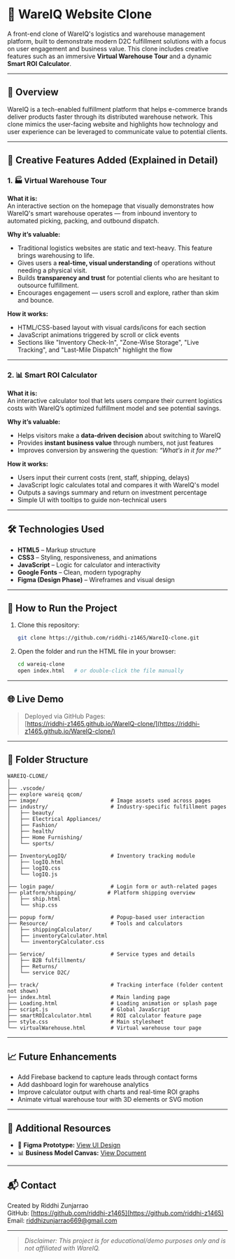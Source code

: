 
# 🚚 WareIQ Website Clone

A front-end clone of WareIQ's logistics and warehouse management platform, built to demonstrate modern D2C fulfillment solutions with a focus on user engagement and business value. This clone includes creative features such as an immersive **Virtual Warehouse Tour** and a dynamic **Smart ROI Calculator**.

---

## 📌 Overview

WareIQ is a tech-enabled fulfillment platform that helps e-commerce brands deliver products faster through its distributed warehouse network. This clone mimics the user-facing website and highlights how technology and user experience can be leveraged to communicate value to potential clients.

---

## 🌟 Creative Features Added (Explained in Detail)

### 1. 🏭 Virtual Warehouse Tour

**What it is:**  
An interactive section on the homepage that visually demonstrates how WareIQ's smart warehouse operates — from inbound inventory to automated picking, packing, and outbound dispatch.

**Why it’s valuable:**  
- Traditional logistics websites are static and text-heavy. This feature brings warehousing to life.  
- Gives users a **real-time, visual understanding** of operations without needing a physical visit.  
- Builds **transparency and trust** for potential clients who are hesitant to outsource fulfillment.  
- Encourages engagement — users scroll and explore, rather than skim and bounce.

**How it works:**  
- HTML/CSS-based layout with visual cards/icons for each section  
- JavaScript animations triggered by scroll or click events  
- Sections like "Inventory Check-In", "Zone-Wise Storage", "Live Tracking", and "Last-Mile Dispatch" highlight the flow

---

### 2. 📊 Smart ROI Calculator

**What it is:**  
An interactive calculator tool that lets users compare their current logistics costs with WareIQ’s optimized fulfillment model and see potential savings.

**Why it’s valuable:**  
- Helps visitors make a **data-driven decision** about switching to WareIQ  
- Provides **instant business value** through numbers, not just features  
- Improves conversion by answering the question: *“What’s in it for me?”*

**How it works:**  
- Users input their current costs (rent, staff, shipping, delays)  
- JavaScript logic calculates total and compares it with WareIQ's model  
- Outputs a savings summary and return on investment percentage  
- Simple UI with tooltips to guide non-technical users

---

## 🛠️ Technologies Used

- **HTML5** – Markup structure  
- **CSS3** – Styling, responsiveness, and animations  
- **JavaScript** – Logic for calculator and interactivity  
- **Google Fonts** – Clean, modern typography  
- **Figma (Design Phase)** – Wireframes and visual design 

---


## 🚀 How to Run the Project

1. Clone this repository:
   ```bash
   git clone https://github.com/riddhi-z1465/WareIQ-clone.git
   ```

2. Open the folder and run the HTML file in your browser:
   ```bash
   cd wareiq-clone
   open index.html   # or double-click the file manually
   ```

---

## 🌐 Live Demo

> Deployed via GitHub Pages:  
> [https://riddhi-z1465.github.io/WareIQ-clone/](https://riddhi-z1465.github.io/WareIQ-clone/)

---

## 📁 Folder Structure

```
WAREIQ-CLONE/
│
├── .vscode/                     
├── explore wareiq qcom/        
├── image/                       # Image assets used across pages
├── industry/                    # Industry-specific fulfillment pages
│   ├── beauty/
│   ├── Electrical Appliances/
│   ├── Fashion/
│   ├── health/
│   ├── Home Furnishing/
│   └── sports/
│
├── InventoryLogIQ/              # Inventory tracking module
│   ├── logIQ.html
│   ├── logIQ.css
│   └── logIQ.js
│
├── login page/                  # Login form or auth-related pages
├── platform/shipping/          # Platform shipping overview
│   ├── ship.html
│   └── ship.css
│
├── popup form/                  # Popup-based user interaction
├── Resource/                    # Tools and calculators
│   ├── shippingCalculator/
│   ├── inventoryCalculator.html
│   └── inventoryCalculator.css
│
├── Service/                     # Service types and details
│   ├── B2B fulfillments/
│   ├── Returns/
│   └── service D2C/
│
├── track/                       # Tracking interface (folder content not shown)
├── index.html                   # Main landing page
├── Loading.html                 # Loading animation or splash page
├── script.js                    # Global JavaScript
├── smartROIcalculator.html      # ROI calculator feature page
├── style.css                    # Main stylesheet
└── virtualWarehouse.html        # Virtual warehouse tour page
```

---

## 📈 Future Enhancements

- Add Firebase backend to capture leads through contact forms  
- Add dashboard login for warehouse analytics  
- Improve calculator output with charts and real-time ROI graphs  
- Animate virtual warehouse tour with 3D elements or SVG motion  

---

## 🔗 Additional Resources

- 🎨 **Figma Prototype:** [View UI Design](https://www.figma.com/proto/jahJomkQkQfW0akaWschFz/WareIQ?node-id=0-1&t=pSAFUA9fRuerovJB-1)
- 📊 **Business Model Canvas:** [View Document](https://docs.google.com/spreadsheets/d/1kmnVapwylkv9tIq9xIcUC7luhTD26lyUh_xEH_MV0UE/edit?usp=sharing)

---

## 📬 Contact

Created by Riddhi Zunjarrao  
GitHub: [https://github.com/riddhi-z1465](https://github.com/riddhi-z1465)  
Email: riddhizunjarrao669@gmail.com

---

> *Disclaimer: This project is for educational/demo purposes only and is not affiliated with WareIQ.*
